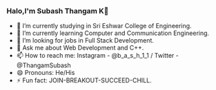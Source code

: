 ### Halo,I'm Subash Thangam K👋

- 🔭 I’m currently studying in Sri Eshwar College of Engineering.
- 🌱 I’m currently learning Computer and Communication Engineering.
- 🤔 I’m looking for jobs in Full Stack Development.
- 💬 Ask me about Web Development and C++.
- 📫 How to reach me: Instagram - @b_a_s_h_1_1 
                      / Twitter   - @ThangamSubash
- 😄 Pronouns: He/His
- ⚡ Fun fact: JOIN-BREAKOUT-SUCCEED-CHILL.
